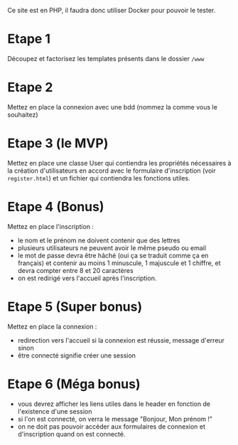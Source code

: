 Ce site est en PHP, il faudra donc utiliser Docker pour pouvoir le tester.

# Etape 1
Découpez et factorisez les templates présents dans le dossier `/www`

# Etape 2
Mettez en place la connexion avec une bdd (nommez la comme vous le souhaitez)

# Etape 3 (le MVP)
Mettez en place une classe User qui contiendra les propriétés nécessaires à la création d'utilisateurs en accord avec le formulaire d'inscription (voir `register.html`) et un fichier qui contiendra les fonctions utiles.

# Etape 4 (Bonus)
Mettez en place l'inscription :
- le nom et le prénom ne doivent contenir que des lettres
- plusieurs utilisateurs ne peuvent avoir le même pseudo ou email
- le mot de passe devra être hâché (oui ça se traduit comme ça en français) et contenir au moins 1 minuscule, 1 majuscule et 1 chiffre, et devra compter entre 8 et 20 caractères
- on est redirigé vers l'accueil après l'inscription.

# Etape 5 (Super bonus)
Mettez en place la connexion :
- redirection vers l'accueil si la connexion est réussie, message d'erreur sinon
- être connecté signifie créer une session

# Etape 6 (Méga bonus)
- vous devrez afficher les liens utiles dans le header en fonction de l'existence d'une session
- si l'on est connecté, on verra le message "Bonjour, Mon prénom !"
- on ne doit pas pouvoir accéder aux formulaires de connexion et d'inscription quand on est connecté.
